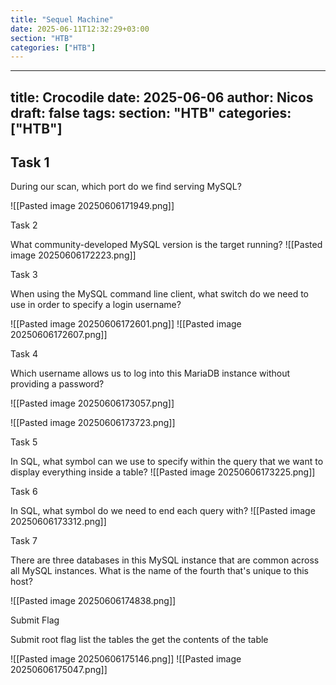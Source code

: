 ```yaml
---
title: "Sequel Machine"
date: 2025-06-11T12:32:29+03:00
section: "HTB"
categories: ["HTB"]
---
```

---
title: Crocodile
date: 2025-06-06
author: Nicos
draft: false
tags: 
section: "HTB"
categories: ["HTB"]
---
## Task 1

During our scan, which port do we find serving MySQL?

![[Pasted image 20250606171949.png]]

Task 2

What community-developed MySQL version is the target running?
![[Pasted image 20250606172223.png]]

Task 3

When using the MySQL command line client, what switch do we need to use in order to specify a login username?

![[Pasted image 20250606172601.png]]
![[Pasted image 20250606172607.png]]

Task 4

Which username allows us to log into this MariaDB instance without providing a password?

![[Pasted image 20250606173057.png]]

![[Pasted image 20250606173723.png]]


Task 5

In SQL, what symbol can we use to specify within the query that we want to display everything inside a table?
![[Pasted image 20250606173225.png]]

Task 6

In SQL, what symbol do we need to end each query with?
![[Pasted image 20250606173312.png]]

Task 7

There are three databases in this MySQL instance that are common across all MySQL instances. What is the name of the fourth that's unique to this host?

![[Pasted image 20250606174838.png]]

Submit Flag

Submit root flag
list the tables the get the contents of the table

![[Pasted image 20250606175146.png]]
![[Pasted image 20250606175047.png]]


